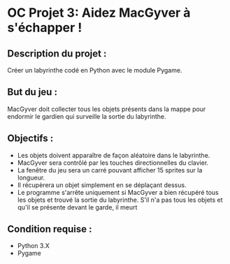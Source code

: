 # OC Projet 3: Aidez MacGyver à s'échapper !

## Description du projet :
Créer un labyrinthe codé en Python avec le module Pygame.

## But du jeu :
MacGyver doit collecter tous les objets présents dans la mappe pour endormir le gardien qui surveille la sortie du labyrinthe.

## Objectifs :
- Les objets doivent apparaître de façon aléatoire dans le labyrinthe.
- MacGyver sera contrôlé par les touches directionnelles du clavier.
- La fenêtre du jeu sera un carré pouvant afficher 15 sprites sur la longueur.
- Il récupèrera un objet simplement en se déplaçant dessus.
- Le programme s'arrête uniquement si MacGyver a bien récupéré tous les objets et trouvé la sortie du labyrinthe. S'il n'a pas tous les    objets et qu'il se présente devant le garde, il meurt 

## Condition requise :
- Python 3.X
- Pygame
